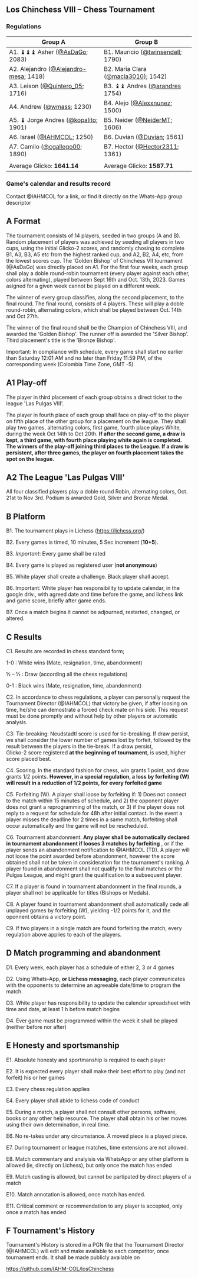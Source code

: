 ## Los Chinchess VIII – Chess Tournament
### Regulations

| Group A                                                                                  | Group B                                                                            |
|------------------------------------------------------------------------------------------|------------------------------------------------------------------------------------|
| A1. ♝♝♝ Asher  ([@AsDaGo](https://lichess.org/?user=AsDaGo#friend); 2083)                | B1. Mauricio  ([@twinsendell](https://lichess.org/?user=twinsendell#friend); 1790) |
| A2. Alejandro ([@Alejandro-mesa](https://lichess.org/?user=Alejandro-mesa#friend); 1418) | B2. Maria Clara ([@macla3010)](https://lichess.org/?user=macla3010#friend); 1542)  |
| A3. Leison  ([@Quintero_05](https://lichess.org/?user=Quintero_05#friend); 1716)         | B3. ♝♝ Andres ([@arandres](https://lichess.org/?user=arandres#friend) 1754)        |
| A4. Andrew  ([@wmass](https://lichess.org/?user=wmass#friend);  1230)                    | B4. Alejo  ([@Alexxnunez](https://lichess.org/?user=Alexxnunez#friend);  1500)     |
| A5. ♝ Jorge Andres  ([@kopalito](https://lichess.org/?user=kopalito#friend);  1901)      | B5. Neider ([@NeiderMT](https://lichess.org/?user=NeiderMT#friend);  1606)         |
| A6. Israel  ([@IAHMCOL](https://lichess.org/?user=IAHMCOL#friend);  1250)                | B6. Duvian  ([@Duvian](https://lichess.org/?user=Duvian#friend);  1561)            |
| A7. Camilo ([@cgallego00](https://lichess.org/?user=cgallego00#friend); 1890)            | B7. Hector  ([@Hector2311](https://lichess.org/?user=Hector2311#friend); 1361)     |
| | |
| Average Glicko: **1641.14**                                                              | Average Glicko: **1587.71**                                                        |

### Game's calendar and results record

Contact @IAHMCOL for a link, or find it directly on the Whats-App group descriptor

## A	Format

The tournament consists of 14 players, seeded in two groups (A and B). Random
placement of players was achieved by seeding all players in two cups, using
the initial Glicko-2 scores, and randomly chosing to complete B1, A3, B3, A5
etc from the highest ranked cup, and A2, B2, A4, etc, from the lowest scores
cup. The 'Golden Bishop' of Chinchess VII tournament (@AsDaGo) was directly
placed on A1.  For the first four weeks,
each group shall play a doble round-robin tournament (every player against
each other, colors alternating), played between Sept 16th and Oct. 13th, 2023.
Games asigned for a given week cannot be played on a different week. 

The winner of every group classifies, along the second placement, to the final
round. The final round, consists of 4 players. These will play a doble
round-robin, alternating colors, which shall be played between Oct. 14th and
Oct 27th. 

The winner of the final round shall be the Champion of Chinchess VIII, and
awarded the 'Golden Bishop'. The runner off is awarded the 'Silver
Bishop'. Third placement's title is the 'Bronze Bishop'. 

Important: In compliance with schedule, every game shall start no earlier than
Saturday 12:01 AM and no later than Friday 11:59 PM, of the corresponding week
(Colombia Time Zone, GMT -5). 

## A1	   Play-off

The player in third placement of each group obtains a direct ticket to the
league 'Las Pulgas VIII'.

The player in fourth place of each group shall face on
play-off to the player on fifth place of the other group for a placement on
the league. They shall play two games, alternating colors, first game, fourth
place plays White, during the week Oct 14th to Oct 20th. **If after the
second game, a draw is kept, a third game, with fourth place playing white
again is completed. The winners of the play-off joining third places to the
League. If a draw is persistent, after three games, the player on fourth
placement takes the spot on the league.**

## A2	The League 'Las Pulgas VIII'

All four classified players play a doble round Robin, alternating colors,
Oct. 21st to Nov 3rd. Podium is awarded Gold, Silver and Bronze Medal. 

## B	Platform

B1. The tournament plays in  Lichess (https://lichess.org/)

B2. Every games is timed,  10 minutes, 5 Sec increment (**10+5**). 

B3. *Important*: Every game shall be rated

B4. Every game is played as registered user (**not anonymous**)

B5. White player shall create a challenge. Black player shall accept.

B6. Important: White player has responsibility to update calendar, in the
google driv., with agreed
date and time before the game, and lichess link and game score, briefly after
game ends. 

B7. Once a match begins it cannot be adjourned, restarted, changed, or altered.

## C	Results

C1. Results are recorded in chess standard form;

1-0 : White wins (Mate, resignation, time, abandonment)

½ – ½ : Draw (according all the chess regulations)

0-1 : Black wins (Mate, resignation, time, abandonment)

C2. In accordance to chess regulations,  a player can personally request the
Tournament Director (@IAHMCOL) that victory be given, if after loosing on
time, he/she can demostrate a forced check mate on his side. This request must
be done promptly and without help by other players or automatic analysis. 

C3: Tie-breaking: Neudstadtl score is used for tie-breaking. If draw persist,
we shall consider the lower number of games lost by forfeit,  followed by
the result between the players in the tie-break. If a draw persist,  
Glicko-2 score registered **at the beginning of tournament**, is used, higher
score placed best.  

C4. Scoring. In the standard fashion for chess, win grants 1 point, and draw
grants 1/2 points. **However, in a special regulation, a loss by forfeiting
(W) will result in a reduction of 1/2 points, for every forfeited game** 

C5. Forfeiting (W). A player shall loose by forfeiting if: 1) Does not connect
to the match within 15 minutes of schedule, and 2) the opponent player does
not grant a reprogramming of the match, or 3) if the player does not reply to
a request for schedule for 48h after initial contact. In the event a player
misses the deadline for 2 times in a same match, forfeiting shall occur
automatically and the game will not be rescheduled.

C6. Tournament abandonment. **Any player shall be automatically declared in
tournament abandonment if looses 3 matches by forfeiting** , or if the player
sends an abandonment notification to @IAHMCOL (TD). A player will not loose
the point awarded before abandonment, however the score obtained shall not be
taken in consideration for the tournament's ranking. A player found in
abandonment shall not qualify to the final matches or the Pulgas League, and
might grant the qualification to a subsequent player.

C7. If a player is found in tournament abandonment in the final rounds, a
player shall not be applicable for titles (Bishops or Medals).

C8. A player found in tournament abandonment shall automatically cede all
unplayed games by forfeiting (W), yielding -1/2 points for it, and the
oponnent obtains a victory point.

C9. If two players in a single match are found forfeiting the match, every
regulation above applies to each of the players.

## D	Match programming and abandonment

D1. Every week, each player has a schedule of either 2, 3 or 4 games

D2. Using Whats-App, **or Lichess messaging**, each player communicates with the
opponents to determine an agreeable date/time to program the match. 

D3. White player has responsibility to update the calendar spreadsheet with
time and date, at least 1 h before match begins 

D4. Ever game must be programmed within the week it shall be played (neither
before nor after) 

## E	Honesty and sportsmanship

E1. Absolute honesty and sportmanship is required to each player

E2. It is expected every player shall make their best effort to play (and not
forfeit) his or her games

E3. Every chess regulation applies

E4. Every player shall abide to lichess code of conduct

E5. During a match, a player shall not consult other persons, software, books
or any other help resource. The player shall obtain his or her moves using
their own determination, in real time. 

E6. No re-takes under any circumstance. A moved piece is a played piece.

E7. During tournament or league matches, time extensions are not allowed.

E8. Match commentary and analyisis via WhatsApp or any other platform is
allowed (ie, directly on Lichess), but only once the match has ended 

E9. Match casting is allowed, but cannot be partipated by direct players of a match

E10. Match annotation is allowed, once match has ended.

E11. Critical comment or recommendation to any player is accepted, only once a match has ended

## F	Tournament's History

Tournament's History is stored in a PGN file that the Tournament Director
(@IAHMCOL) will edit and make available to each competitor, once tournament
ends. It shall be made publicly available on  

https://github.com/IAHM-COL/losChinchess

